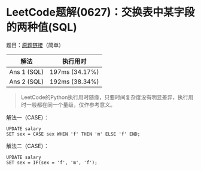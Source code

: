 # LeetCode题解(0627)：交换表中某字段的两种值(SQL)

题目：[原题链接](https://leetcode-cn.com/problems/swap-salary/)（简单）

| 解法        | 执行用时       |
| ----------- | -------------- |
| Ans 1 (SQL) | 197ms (34.17%) |
| Ans 2 (SQL) | 192ms (38.34%) |

>  LeetCode的Python执行用时随缘，只要时间复杂度没有明显差异，执行用时一般都在同一个量级，仅作参考意义。

解法一（CASE）：

```mysql
UPDATE salary
SET sex = CASE sex WHEN 'f' THEN 'm' ELSE 'f' END;
```

解法二（CASE）：

```mysql
UPDATE salary
SET sex = IF(sex = 'f', 'm', 'f');
```